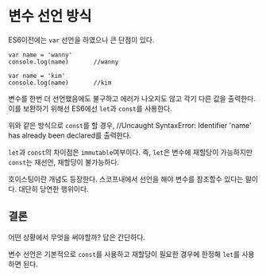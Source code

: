 # 변수 선언 방식
ES6이전에는 `var` 선언을 하였으나 큰 단점이 있다.
```
var name = 'wanny'
console.log(name)       //wanny

var name = 'kim'
console.log(name)       //kim
```
변수를 한번 더 선언했음에도 불구하고 에러가 나오지도 않고 각기 다른 값을 출력한다.
이를 보완하기 위해선 ES6에선 `let`과 `const`를 사용한다.

위와 같은 방식으로 `const`를 할 경우, //Uncaught SyntaxError: Identifier 'name' has already been declared를 출력한다.

`let`과 `const`의 차이점은 `immutable`여부이다. 즉, `let`은 변수에 재할당이 가능하지만 `const`는 재선언, 재할당이 불가능하다.

호이스팅이란 개념도 등장한다. 스코프내에서 선언을 해야 변수를 참조할수 있다는 말이다. 대단히 당연한 행위이다.

## 결론
어떤 상황에서 무엇을 써야할까? 답은 간단하다.<p>
변수 선언은 기본적으로 `const`를 사용하고 재할당이 필요한 경우에 한정해 `let`를 사용하면 된다.
